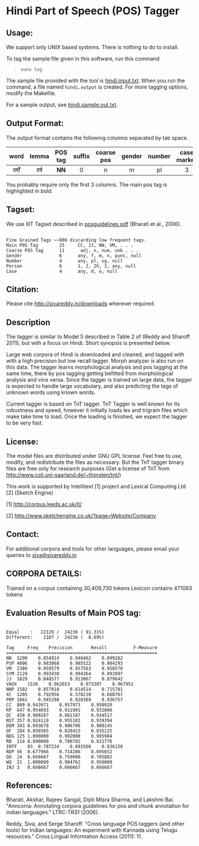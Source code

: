 # Hindi Part of Speech (POS) Tagger

## Usage:

We support only UNIX based systems. There is nothing to do to install.

To tag the sample file given in this software, run this command

>     make tag

The sample file provided with the tool is [hindi.input.txt](./hindi-part-of-speech-tagger/src/master/hindi.input.txt). When you run the command, a file named `hindi.output` is created. For more tagging options, modify the Makefile.

For a sample output, see [hindi.sample.out.txt](./hindi-part-of-speech-tagger/src/master/hindi.sample.out.pdf).

## Output Format:

The output format contains the following columns separated by tab space.

| word | lemma |  **POS tag** | suffix | coarse pos | gender | number | case marker |
| :------: |:-----:| :-----: | :-----: | :-----: | :-----: | :-----: | :-----: | 
| वर्षों |  वर्ष | **NN** | 0 | n | m | pl | 3 | o |

You probably require only the first 3 columns. The main pos tag is highlighted in bold.

## Tagset:

We use IIIT Tagset described in [posguidelines.pdf](./hindi-part-of-speech-tagger/src/master/posguidelines.pdf) (Bharati et al., 2006). 


```

Fine Grained Tags ~~800 discarding low frequent tags.
Main POS Tag        25     CC, JJ, NN, VM, . . .
Coarse POS Tag      11      adj, n, num, unk . . .
Gender              6      any, f, m, n, punc, null
Number              4      any, pl, sg, null
Person              6      1, 2, 2h, 3, any, null
Case                4      any, d, o, null

```


## Citation:

Please cite http://sivareddy.in/downloads wherever required.

## Description

The tagger is similar to Model 5 described in Table 2 of (Reddy and Sharoff 2011), but with a focus on Hindi. Short synopsis is presented below. 

Large web corpora of Hindi is downloaded and cleaned, and tagged with with a high precision but low recall tagger. Morph analyzer is also run on this data. The tagger learns morphological analysis and pos tagging at the same time, there by pos tagging getting befitted from morphological analysis and vice versa. Since the tagger is trained on large data, the tagger is expected to handle large vocabulary, and also predicting the tags of unknown words using known words.

Current tagger is based on TnT tagger. TnT Tagger is well known for its robustness and speed, however it initially loads lex and trigram files which make take time to load. Once the loading is finished, we expect the tagger to be very fast.

## License:

The model files are distributed under GNU GPL license. Feel free to use, modify, and redistribute the files as necessary. But the TnT tagger binary files are free only for research purposes (Get a license of TnT from http://www.coli.uni-saarland.de/~thorsten/tnt/)

This work is supported by Intellitext [1] project and Lexical Computing Ltd [2] (Sketch Engine)

[1] http://corpus.leeds.ac.uk/it/

[2] http://www.sketchengine.co.uk/?page=Website/Company


## Contact:

For additional corpora and tools for other languages, please email your queries to
siva@sivareddy.in

## CORPORA DETAILS:

Trained on a corpus containing 30,409,730 tokens
Lexicon contains 471093 tokens

## Evaluation Results of Main POS tag:



```

Equal	 :   22129 /  24236 ( 91.31%)
Different:    2107 /  24236 (  8.69%)

Tag     Freq    Precision       Recall          F-Measure
=========================================================
NN	5200	0.854914	0.948462	0.899262
PSP	4006	0.983068	0.985522	0.984293
VM	2380	0.959579	0.957563	0.958570
SYM	2129	0.993430	0.994364	0.993897
JJ	1829	0.848577	0.913067	0.879642
VAUX	1536	0.962653	0.973307	0.967951
NNP	1502	0.857010	0.614514	0.715781
XC	1285	0.792956	0.578210	0.668767
PRP	1061	0.945298	0.928369	0.936757
CC	809	0.943971	0.957973	0.950920
RP	647	0.954693	0.911901	0.932806
QC	438	0.909287	0.961187	0.934517
NST	357	0.924119	0.955182	0.939394
DEM	343	0.893678	0.906706	0.900145
QF	284	0.850365	0.820423	0.835125
NEG	125	1.000000	0.992000	0.995984
RB	114	0.890000	0.780702	0.831776
INTF	83	0.787234	0.891566	0.836158
RDP	56	0.677966	0.714286	0.695652
QO	24	0.666667	0.750000	0.705882
WQ	21	1.000000	0.904762	0.950000
INJ	3	0.666667	0.666667	0.666667

```

## References:

Bharati, Akshar, Rajeev Sangal, Dipti Misra Sharma, and Lakshmi Bai. "Anncorra: Annotating corpora guidelines for pos and chunk annotation for indian languages." LTRC-TR31 (2006).

Reddy, Siva, and Serge Sharoff. "Cross language POS taggers (and other tools) for Indian languages: An experiment with Kannada using Telugu resources." Cross Lingual Information Access (2011): 11.